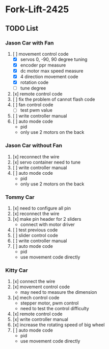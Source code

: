 # Fork-Lift-2425

## TODO List
### Jason Car with Fan
1. [ ] movement control code
    - [x] servos 0, -90, 90 degree tuning
    - [x] encoder ppr measure
    - [x] dc motor max speed measure
    - [x] 4 direction movement code
    - [x] rotation code
    - [ ] tune degree
2. [x] remote control code
5. [ ] fix the problem of cannot flash code
3. [ ] fan control code
    - [ ] test pwm value
4. [ ] write controller manual
4. [ ] auto mode code
    - pid
    - only use 2 motors on the back

### Jason Car without Fan
1. [x] reconnect the wire
2. [x] servo container need to tune
4. [ ] write controller manual
3. [ ] auto mode code
    - pid
    - only use 2 motors on the back

### Tommy Car
1. [x] need to configure all pin
2. [x] reconnect the wire
3. [x] make pin header for 2 sliders
    - connect with motor driver
4. [ ] test previous code
5. [ ] slider control code
4. [ ] write controller manual
6. [ ] auto mode code
    - pid
    - use movement code directly

### Kitty Car
1. [x] connect the wire
2. [x] movement control code
    - may need to measure the dimension
3. [x] mech control code
    - stepper motor, pwm control
    - need to test the control difficulty
4. [x] remote control code
4. [x] write controller manual
5. [x] increase the rotating speed of big wheel
5. [ ] auto mode code
    - pid
    - use movement code directly